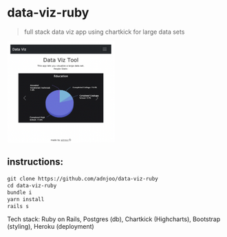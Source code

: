 # data-viz-ruby

> full stack data viz app using chartkick for large data sets

<a href='https://data-viz-ruby.herokuapp.com/'>
<img src='scrn.png' width='250'`>
</a>

## instructions:

```
git clone https://github.com/adnjoo/data-viz-ruby
cd data-viz-ruby
bundle i
yarn install
rails s
```

Tech stack: Ruby on Rails, Postgres (db), Chartkick (Highcharts), Bootstrap (styling), Heroku (deployment)
